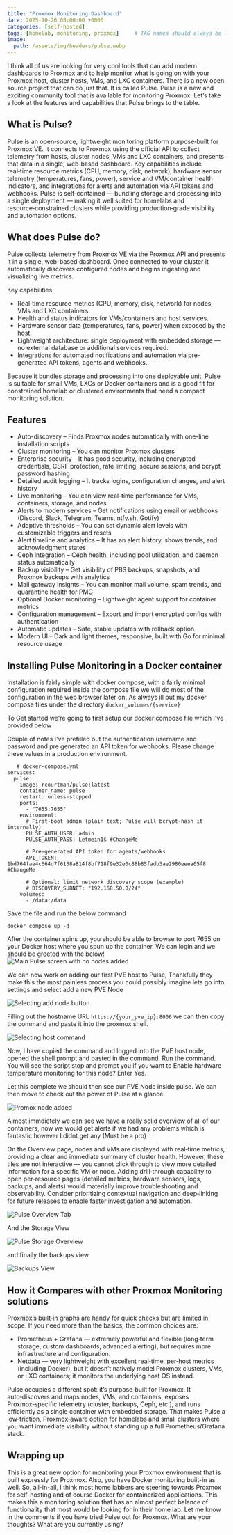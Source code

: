 ```yaml
---
title: "Proxmox Monitoring Dashboard"
date: 2025-10-26 08:00:00 +0000
categories: [self-hosted]
tags: [homelab, monitoring, proxmox]     # TAG names should always be lowercase
image:
  path: /assets/img/headers/pulse.webp
---
```


I think all of us are looking for very cool tools that can add modern dashboards to Proxmox and to help monitor what is going on with your Proxmox host, cluster hosts, VMs, and LXC containers. There is a new open source project that can do just that. It is called Pulse. Pulse is a new and exciting community tool that is available for monitoring Proxmox. Let’s take a look at the features and capabilities that Pulse brings to the table.

## What is Pulse?

Pulse is an open‑source, lightweight monitoring platform purpose‑built for Proxmox VE. It connects to Proxmox using the official API to collect telemetry from hosts, cluster nodes, VMs and LXC containers, and presents that data in a single, web‑based dashboard. Key capabilities include real‑time resource metrics (CPU, memory, disk, network), hardware sensor telemetry (temperatures, fans, power), service and VM/container health indicators, and integrations for alerts and automation via API tokens and webhooks. Pulse is self‑contained — bundling storage and processing into a single deployment — making it well suited for homelabs and resource‑constrained clusters while providing production‑grade visibility and automation options.

## What does Pulse do?

Pulse collects telemetry from Proxmox VE via the Proxmox API and presents it in a single, web-based dashboard. Once connected to your cluster it automatically discovers configured nodes and begins ingesting and visualizing live metrics.

Key capabilities:
- Real‑time resource metrics (CPU, memory, disk, network) for nodes, VMs and LXC containers.
- Health and status indicators for VMs/containers and host services.
- Hardware sensor data (temperatures, fans, power) when exposed by the host.
- Lightweight architecture: single deployment with embedded storage — no external database or additional services required.
- Integrations for automated notifications and automation via pre-generated API tokens, agents and webhooks.

Because it bundles storage and processing into one deployable unit, Pulse is suitable for small VMs, LXCs or Docker containers and is a good fit for constrained homelab or clustered environments that need a compact monitoring solution.

## Features

  -  Auto-discovery – Finds Proxmox nodes automatically with one-line installation scripts
  -  Cluster monitoring – You can monitor Proxmox clusters
  -  Enterprise security – It has good security, including encrypted credentials, CSRF protection, rate limiting, secure sessions, and bcrypt password hashing
  -  Detailed audit logging – It tracks logins, configuration changes, and alert history
  -  Live monitoring – You can view real-time performance for VMs, containers, storage, and nodes
  -  Alerts to modern services – Get notifications using email or webhooks (Discord, Slack, Telegram, Teams, ntfy.sh, Gotify)
  -  Adaptive thresholds – You can set dynamic alert levels with customizable triggers and resets
  -  Alert timeline and analytics – It has an alert history, shows trends, and acknowledgment states
  -  Ceph integration – Ceph health, including pool utilization, and daemon status automatically
  -  Backup visibility – Get visibility of PBS backups, snapshots, and Proxmox backups with analytics
  -  Mail gateway insights – You can monitor mail volume, spam trends, and quarantine health for PMG
  -  Optional Docker monitoring – Lightweight agent support for container metrics
  -  Configuration management – Export and import encrypted configs with authentication
  -  Automatic updates – Safe, stable updates with rollback option
  -  Modern UI – Dark and light themes, responsive, built with Go for minimal resource usage


## Installing Pulse Monitoring in a Docker container

Installation is fairly simple with docker compose, with a fairly minimal configuration required inside the compose file we will do most of the configuration in the web browser later on. As always ill put my docker compose files under the directory ```docker_volumes/{service}```

To Get started we're going to first setup our docker compose file which I've provided below

Couple of notes I've prefilled out the authentication username and password and pre generated an API token for webhooks. Please change these values in a production environment.

```shell
   # docker-compose.yml
services:
  pulse:
    image: rcourtman/pulse:latest
    container_name: pulse
    restart: unless-stopped
    ports:
      - "7655:7655"
    environment:
      # First-boot admin (plain text; Pulse will bcrypt-hash it internally)
      PULSE_AUTH_USER: admin
      PULSE_AUTH_PASS: Letmein1$ #ChangeMe

      # Pre-generated API token for agents/webhooks
      API_TOKEN: 1bd764fae4c664d7f6158a814f8bf718f9e32e0c88b85fadb3ae2980eeea05f8 #ChangeMe

      # Optional: limit network discovery scope (example)
      # DISCOVERY_SUBNET: "192.168.50.0/24"
    volumes:
      - /data:/data 
```
Save the file and run the below command

```shell
docker compose up -d
```

After the container spins up, you should be able to browse to port 7655 on your Docker host where you spun up the container. We can login and we should be greeted with the below!
![Main Pulse screen with no nodes added](/assets/img/body/pulse/main_screen_no_nodes_added.webp)

We can now work on adding our first PVE host to Pulse, Thankfully they make this the most painless process you could possibly imagine lets go into settings and select add a new PVE Node

![Selecting add node button](/assets/img/body/pulse/adding-a-pve-node.webp)

Filling out the hostname URL ```https://{your_pve_ip}:8006``` we can then copy the command and paste it into the proxmox shell. 

![Selecting host command](/assets/img/body/pulse/adding_host.webp)

Now, I have copied the command and logged into the PVE host node, opened the shell prompt and pasted in the command. Run the command. You will see the script stop and prompt you if you want to Enable hardware temperature monitoring for this node? Enter Yes.

Let this complete we should then see our PVE Node inside pulse. We can then move to check out the power of Pulse at a glance.

![Promox node added](/assets/img/body/pulse/proxmox_node_added.webp)

Almost immdietely we can see we have a really solid overview of all of our containers, now we would get alerts if we had any problems which is fantastic however I didnt get any (Must be a pro)

On the Overview page, nodes and VMs are displayed with real‑time metrics, providing a clear and immediate summary of cluster health. However, these tiles are not interactive — you cannot click through to view more detailed information for a specific VM or node. Adding drill‑through capability to open per‑resource pages (detailed metrics, hardware sensors, logs, backups, and alerts) would materially improve troubleshooting and observability. Consider prioritizing contextual navigation and deep‑linking for future releases to enable faster investigation and automation.

![Pulse Overview Tab](/assets/img/body/pulse/pulse_overview.webp)

And the Storage View

![Pulse Storage Overview](/assets/img/body/pulse/pulse_storage.webp)

and finally the backups view

![Backups View](/assets/img/body/pulse/pulse_backups.webp)

## How it Compares with other Proxmox Monitoring solutions

Proxmox’s built‑in graphs are handy for quick checks but are limited in scope. If you need more than the basics, the common choices are:

- Prometheus + Grafana — extremely powerful and flexible (long‑term storage, custom dashboards, advanced alerting), but requires more infrastructure and configuration.
- Netdata — very lightweight with excellent real‑time, per‑host metrics (including Docker), but it doesn’t natively model Proxmox clusters, VMs, or LXC containers; it monitors the underlying host OS instead.

Pulse occupies a different spot: it’s purpose‑built for Proxmox. It auto‑discovers and maps nodes, VMs, and containers, exposes Proxmox‑specific telemetry (cluster, backups, Ceph, etc.), and runs efficiently as a single container with embedded storage. That makes Pulse a low‑friction, Proxmox‑aware option for homelabs and small clusters where you want immediate visibility without standing up a full Prometheus/Grafana stack.

## Wrapping up

This is a great new option for monitoring your Proxmox environment that is built expressly for Proxmox. Also, you have Docker monitoring built-in as well. So, all-in-all, I think most home labbers are steering towards Proxmox for self-hosting and of course Docker for containerized applications. This makes this a monitoring solution that has an almost perfect balance of functionality that most would be looking for in their home lab. Let me know in the comments if you have tried Pulse out for Proxmox. What are your thoughts? What are you currently using?